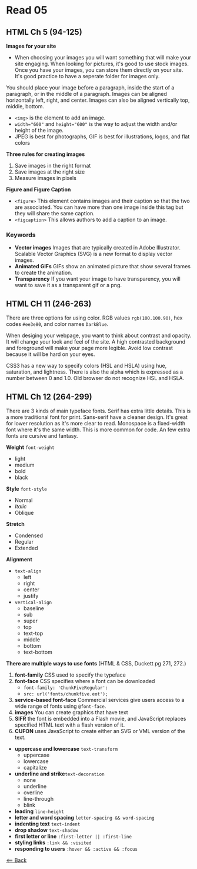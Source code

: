 # Read 05

## HTML Ch 5 (94-125)
**Images for your site**
- When choosing your images you will want something that will make your site engaging. When looking for pictures, it's good to use stock images. Once you have your images, you can store them directly on your site. It's good practice to have a seperate folder for images only.

You should place your image before a paragraph, inside the start of a paragraph, or in the middle of a paragraph. Images can be aligned horizontally left, right, and center. Images can also be aligned vertically top, middle, bottom.

- ```<img>``` is the element to add an image.
- ```width="600"``` and ```height="600"``` is the way to adjust the width and/or height of the image.
- JPEG is best for photographs, GIF is best for illustrations, logos, and flat colors

**Three rules for creating images**
1. Save images in the right format
1. Save images at the right size
1. Measure images in pixels

**Figure and Figure Caption**
- ```<figure>``` This element contains images and their caption so that the two are associated. You can have more than one image inside this tag but they will share the same caption.
- ```<figcaption>``` This allows authors to add a caption to an image.

### Keywords
- **Vector images** Images that are typically created in Adobe Illustrator. Scalable Vector Graphics (SVG) is a new format to display vector images.
- **Animated GIFs** GIFs show an animated picture that show several frames to create the animation.
- **Transparency** If you want your image to have transparency, you will want to save it as a transparent gif or a png.

## HTML CH 11 (246-263)
There are three options for using color. RGB values ```rgb(100.100.90)```, hex codes ```#ee3e80```, and color names ```DarkBlue```. 

When desiging your webpage, you want to think about contrast and opacity. It will change your look and feel of the site. A high contrasted background and foreground will make your page more legible. Avoid low contrast because it will be hard on your eyes.

CSS3 has a new way to specify colors (HSL and HSLA) using hue, saturation, and lightness. There is also the alpha which is expressed as a number between 0 and 1.0. Old browser do not recognize HSL and HSLA.

## HTML Ch 12 (264-299)
There are 3 kinds of main typeface fonts. Serif has extra little details. This is a more traditional font for print. Sans-serif have a cleaner design. It's great for lower resolution as it's more clear to read. Monospace is a fixed-width font where it's the same width. This is more common for code. An few extra fonts are cursive and fantasy.

**Weight** ```font-weight```
- light
- medium
- bold
- black

**Style** ```font-style```
- Normal
- *Italic*
- Oblique

**Stretch**
- Condensed
- Regular
- Extended

**Alignment**
- ```text-align```
    - left
    - right
    - center
    - justify
- ```vertical-align```
    - baseline
    - sub
    - super
    - top
    - text-top
    - middle
    - bottom
    - text-bottom

**There are multiple ways to use fonts** (HTML & CSS, Duckett pg 271, 272.)
1. **font-family** CSS used to specify the typeface
1. **font-face** CSS specifies where a font can be downloaded
    - ```font-family: 'ChunkFiveRegular':```
    - ```src: url('fonts/chunkfive.eot');```
1. **service-based font-face** Commercial services give users access to a wide range of fonts using ```@font-face```.
1. **images** You can create graphics that have text
1. **SIFR** the font is embedded into a Flash movie, and JavaScript replaces specified HTML text with a flash version of it.
1. **CUFON** uses JavaScript to create either an SVG or VML version of the text.

- **uppercase and lowercase** ```text-transform```
    - uppercase
    - lowercase
    - capitalize
- **underline and strike**```text-decoration```
    - none
    - underline
    - overline
    - line-through
    - blink
- **leading** ```line-height```
- **letter and word spacing** ```letter-spacing && word-spacing```
- **indenting text** ```text-indent```
- **drop shadow** ```text-shadow```
- **first letter or line** ```:first-letter || :first-line```
- **styling links** ```:link && :visited```
- **responding to users** ```:hover && :active && :focus```

[<== Back](https://simoneodegard.github.io/reading-notes/)
